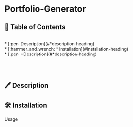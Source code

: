 # Portfolio-Generator
## :notebook_with_decorative_cover: Table of Contents
<br>
* [:pen:  Description](#*description-heading) <br>
* [:hammer_and_wrench: * Installation](#installation-heading) <br>
* [:pen: *Description](#*description-heading) <br>
<br>
<br>
<br>

## :pen: Description



## :hammer_and_wrench: Installation


Usage
